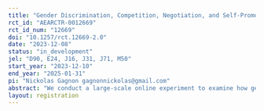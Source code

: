 ```yaml
---
title: "Gender Discrimination, Competition, Negotiation, and Self-Promotion"
rct_id: "AEARCTR-0012669"
rct_id_num: "12669"
doi: "10.1257/rct.12669-2.0"
date: "2023-12-08"
status: "in_development"
jel: "D90, E24, J16, J31, J71, M50"
start_year: "2023-12-10"
end_year: "2025-01-31"
pi: "Nickolas Gagnon gagnonnickolas@gmail.com"
abstract: "We conduct a large-scale online experiment to examine how gender discrimination causally affects women’s behavior in three important work situations: competition, negotiation, and self-promotion. "
layout: registration
---
```


